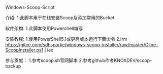Windows-Scoop-Script


介绍:
1.此脚本用于在线安装Scoop及添加常用的Bucket.


软件架构:
1.此脚本使用Powershell编写


安装教程:
1.使用PowerShell5.1或更高版本运行下面命令
2.irm https://gitee.com/sdhsparke/windows-scoop-installer/raw/master/Oline-ScoopInstaller.ps1 | iex


参与贡献：
1.参考scoop.sh官网脚本
2.参考github作者KNOXDEV/scoop-backup
